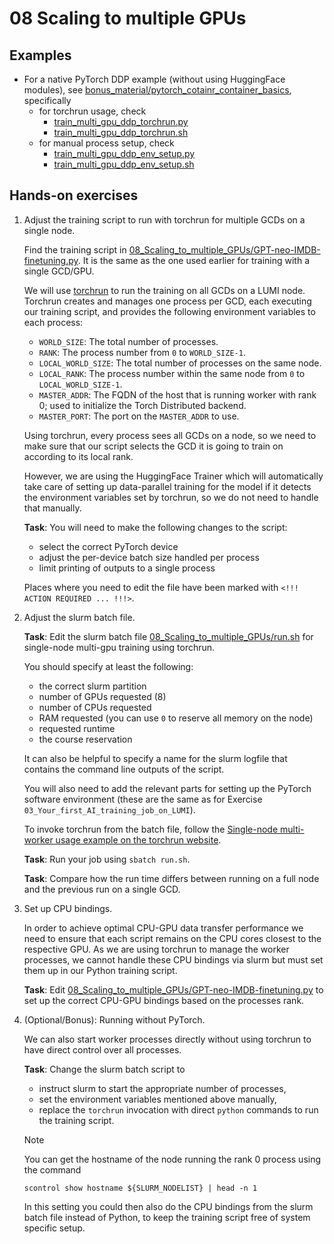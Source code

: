 # 08 Scaling to multiple GPUs

## Examples

- For a native PyTorch DDP example (without using HuggingFace modules), see [bonus_material/pytorch_cotainr_container_basics](bonus_material/pytorch_cotainr_container_basics), specifically
  - for torchrun usage, check
    - [train_multi_gpu_ddp_torchrun.py](bonus_material/pytorch_cotainr_container_basics/train_multi_gpu_ddp_torchrun.py)
    - [train_multi_gpu_ddp_torchrun.sh](bonus_material/pytorch_cotainr_container_basics/train_multi_gpu_ddp_torchrun.sh)
  - for manual process setup, check
    - [train_multi_gpu_ddp_env_setup.py](bonus_material/pytorch_cotainr_container_basics/train_multi_gpu_ddp_env_setup.py)
    - [train_multi_gpu_ddp_env_setup.sh](bonus_material/pytorch_cotainr_container_basics/train_multi_gpu_ddp_env_setup.sh)

## Hands-on exercises

1. Adjust the training script to run with torchrun for multiple GCDs on a single node.
   
   Find the training script in [08_Scaling_to_multiple_GPUs/GPT-neo-IMDB-finetuning.py](08_Scaling_to_multiple_GPUs/GPT-neo-IMDB-finetuning.py). It is the same as the one used earlier for training with a single GCD/GPU.

   We will use [torchrun](https://pytorch.org/docs/stable/elastic/run.html) to run the training on all GCDs on a LUMI node. Torchrun creates and manages one process per GCD, each executing our training script, and provides the following environment variables to each process:
   - `WORLD_SIZE`: The total number of processes.
   - `RANK`: The process number from `0` to `WORLD_SIZE-1`.
   - `LOCAL_WORLD_SIZE`: The total number of processes on the same node.
   - `LOCAL_RANK`: The process number within the same node from `0` to `LOCAL_WORLD_SIZE-1`.
   - `MASTER_ADDR`: The FQDN of the host that is running worker with rank 0; used to initialize the Torch Distributed backend.
   - `MASTER_PORT`: The port on the `MASTER_ADDR` to use.

   Using torchrun, every process sees all GCDs on a node, so we need to make sure that our script selects the GCD it is going to train on according to its local rank.

   However, we are using the HuggingFace Trainer which will automatically take care of setting up data-parallel training for the model if it detects the environment variables set by torchrun, so we do not need to handle that manually.

   **Task**: You will need to make the following changes to the script:
   - select the correct PyTorch device
   - adjust the per-device batch size handled per process
   - limit printing of outputs to a single process
  
   Places where you need to edit the file have been marked with `<!!! ACTION REQUIRED ... !!!>`.
  
2. Adjust the slurm batch file.

   **Task**: Edit the slurm batch file [08_Scaling_to_multiple_GPUs/run.sh](08_Scaling_to_multiple_GPUs/run.sh) for single-node multi-gpu training using torchrun.

   You should specify at least the following:
    - the correct slurm partition
    - number of GPUs requested (8)
    - number of CPUs requested
    - RAM requested (you can use `0` to reserve all memory on the node)
    - requested runtime
    - the course reservation

   It can also be helpful to specify a name for the slurm logfile that contains the command line outputs of the script.

   You will also need to add the relevant parts for setting up the PyTorch software environment (these are the same as for Exercise `03_Your_first_AI_training_job_on_LUMI`).

   To invoke torchrun from the batch file, follow the [Single-node multi-worker usage example on the torchrun website](https://pytorch.org/docs/stable/elastic/run.html#single-node-multi-worker).

   **Task**: Run your job using `sbatch run.sh`.

   **Task**: Compare how the run time differs between running on a full node and the previous run on a single GCD.

3. Set up CPU bindings.

   In order to achieve optimal CPU-GPU data transfer performance we need to ensure that each script remains on the CPU cores closest to the respective GPU.
   As we are using torchrun to manage the worker processes, we cannot handle these CPU bindings via slurm but must set them up in our Python training script.

   **Task**: Edit [08_Scaling_to_multiple_GPUs/GPT-neo-IMDB-finetuning.py](08_Scaling_to_multiple_GPUs/GPT-neo-IMDB-finetuning.py) to set up the correct CPU-GPU bindings based on the processes rank.

4. (Optional/Bonus): Running without PyTorch.

   We can also start worker processes directly without using torchrun to have direct control over all processes.
   
   **Task**: Change the slurm batch script to
   - instruct slurm to start the appropriate number of processes,
   - set the environment variables mentioned above manually,
   - replace the `torchrun` invocation with direct `python` commands to run the training script.
   
   > [!NOTE]
   > You can get the hostname of the node running the rank 0 process using the command
   > ```
   > scontrol show hostname ${SLURM_NODELIST} | head -n 1
   > ```

   In this setting you could then also do the CPU bindings from the slurm batch file instead of Python, to keep the training script free of system specific setup.
